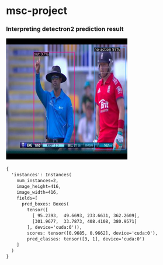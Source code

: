 # msc-project

### Interpreting detectron2 prediction result
![Predicted image](./output/predicted_image.png)
```
{
  'instances': Instances(
    num_instances=2, 
    image_height=416, 
    image_width=416, 
    fields=[
      pred_boxes: Boxes(
        tensor([
          [ 95.2393,  49.6693, 233.6631, 362.2609],
          [301.9677,  33.7873, 408.4108, 380.9571]
        ], device='cuda:0')),
        scores: tensor([0.9685, 0.9662], device='cuda:0'), 
        pred_classes: tensor([3, 1], device='cuda:0')
    ]
  )
}
```
